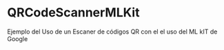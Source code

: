 # QRCodeScannerMLKit
Ejemplo del Uso de un Escaner de códigos QR con el el uso del ML kIT de Google
